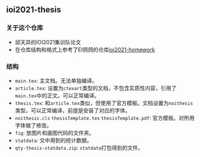 ## ioi2021-thesis
### 关于这个仓库
- 邱天异的IOI2021集训队论文
- 在仓库结构和格式上参考了EI鸽鸽的仓库[ioi2021-homework](https://github.com/EntropyIncreaser/ioi2021-homework)
### 结构
- `main.tex`: 主文档。无法单独编译。
- `article.tex`: 设置为`ctexart`类型的文档，不包含实质性内容，引用了`main.tex`中的正文。可以正常编译。
- `thesis.tex`: 和`article.tex`类似，但使用了官方模板。文档设置为`noithesis`类型。可以正常编译，前提是安装了对应的字体。
- `noithesis.cls` `thesisTemplate.tex` `thesisTemplate.pdf`: 官方模板。对所用字体做了修改。
- `fig`: 放图片和画图代码的文件夹。
- `statdata`: 文中用到的统计数据。
- `qty-thesis-statdata.zip`: `statdata`打包得到的文件。